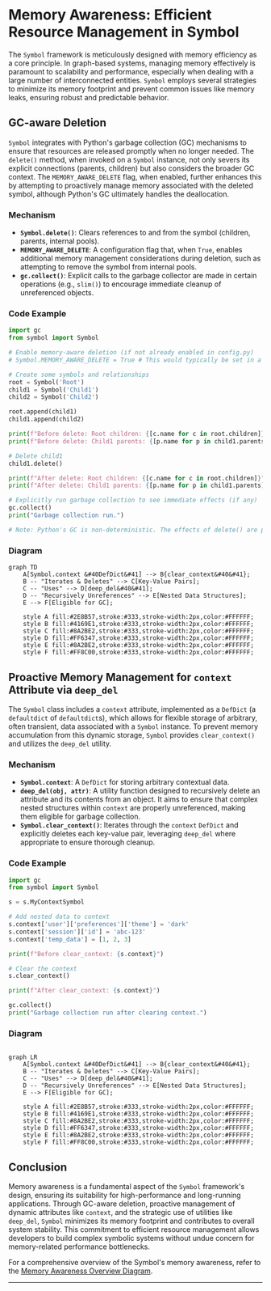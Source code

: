 # Memory Awareness: Efficient Resource Management in Symbol

The `Symbol` framework is meticulously designed with memory efficiency as a core principle. In graph-based systems, managing memory effectively is paramount to scalability and performance, especially when dealing with a large number of interconnected entities. `Symbol` employs several strategies to minimize its memory footprint and prevent common issues like memory leaks, ensuring robust and predictable behavior.

## GC-aware Deletion

`Symbol` integrates with Python's garbage collection (GC) mechanisms to ensure that resources are released promptly when no longer needed. The `delete()` method, when invoked on a `Symbol` instance, not only severs its explicit connections (parents, children) but also considers the broader GC context. The `MEMORY_AWARE_DELETE` flag, when enabled, further enhances this by attempting to proactively manage memory associated with the deleted symbol, although Python's GC ultimately handles the deallocation.

### Mechanism
- **`Symbol.delete()`**: Clears references to and from the symbol (children, parents, internal pools).
- **`MEMORY_AWARE_DELETE`**: A configuration flag that, when `True`, enables additional memory management considerations during deletion, such as attempting to remove the symbol from internal pools.
- **`gc.collect()`**: Explicit calls to the garbage collector are made in certain operations (e.g., `slim()`) to encourage immediate cleanup of unreferenced objects.

### Code Example
```python
import gc
from symbol import Symbol

# Enable memory-aware deletion (if not already enabled in config.py)
# Symbol.MEMORY_AWARE_DELETE = True # This would typically be set in a config file

# Create some symbols and relationships
root = Symbol('Root')
child1 = Symbol('Child1')
child2 = Symbol('Child2')

root.append(child1)
child1.append(child2)

print(f"Before delete: Root children: {[c.name for c in root.children]}")
print(f"Before delete: Child1 parents: {[p.name for p in child1.parents]}")

# Delete child1
child1.delete()

print(f"After delete: Root children: {[c.name for c in root.children]}")
print(f"After delete: Child1 parents: {[p.name for p in child1.parents]}")

# Explicitly run garbage collection to see immediate effects (if any)
gc.collect()
print("Garbage collection run.")

# Note: Python's GC is non-deterministic. The effects of delete() are primarily about breaking references.
```

### Diagram
```mermaid
graph TD
    A[Symbol.context &#40DefDict&#41] --> B{clear_context&#40&#41};
    B -- "Iterates & Deletes" --> C[Key-Value Pairs];
    C -- "Uses" --> D[deep_del&#40&#41];
    D -- "Recursively Unreferences" --> E[Nested Data Structures];
    E --> F[Eligible for GC];

    style A fill:#2E8B57,stroke:#333,stroke-width:2px,color:#FFFFFF;
    style B fill:#4169E1,stroke:#333,stroke-width:2px,color:#FFFFFF;
    style C fill:#8A2BE2,stroke:#333,stroke-width:2px,color:#FFFFFF;
    style D fill:#FF6347,stroke:#333,stroke-width:2px,color:#FFFFFF;
    style E fill:#8A2BE2,stroke:#333,stroke-width:2px,color:#FFFFFF;
    style F fill:#FF8C00,stroke:#333,stroke-width:2px,color:#FFFFFF;
```
## Proactive Memory Management for `context` Attribute via `deep_del`

The `Symbol` class includes a `context` attribute, implemented as a `DefDict` (a `defaultdict` of `defaultdict`s), which allows for flexible storage of arbitrary, often transient, data associated with a `Symbol` instance. To prevent memory accumulation from this dynamic storage, `Symbol` provides `clear_context()` and utilizes the `deep_del` utility.

### Mechanism
- **`Symbol.context`**: A `DefDict` for storing arbitrary contextual data.
- **`deep_del(obj, attr)`**: A utility function designed to recursively delete an attribute and its contents from an object. It aims to ensure that complex nested structures within `context` are properly unreferenced, making them eligible for garbage collection.
- **`Symbol.clear_context()`**: Iterates through the `context` `DefDict` and explicitly deletes each key-value pair, leveraging `deep_del` where appropriate to ensure thorough cleanup.

### Code Example
```python
import gc
from symbol import Symbol

s = s.MyContextSymbol

# Add nested data to context
s.context['user']['preferences']['theme'] = 'dark'
s.context['session']['id'] = 'abc-123'
s.context['temp_data'] = [1, 2, 3]

print(f"Before clear_context: {s.context}")

# Clear the context
s.clear_context()

print(f"After clear_context: {s.context}")

gc.collect()
print("Garbage collection run after clearing context.")
```

### Diagram
```mermaid

graph LR
    A[Symbol.context &#40DefDict&#41] --> B{clear_context&#40&#41};
    B -- "Iterates & Deletes" --> C[Key-Value Pairs];
    C -- "Uses" --> D[deep_del&#40&#41];
    D -- "Recursively Unreferences" --> E[Nested Data Structures];
    E --> F[Eligible for GC];

    style A fill:#2E8B57,stroke:#333,stroke-width:2px,color:#FFFFFF;
    style B fill:#4169E1,stroke:#333,stroke-width:2px,color:#FFFFFF;
    style C fill:#8A2BE2,stroke:#333,stroke-width:2px,color:#FFFFFF;
    style D fill:#FF6347,stroke:#333,stroke-width:2px,color:#FFFFFF;
    style E fill:#8A2BE2,stroke:#333,stroke-width:2px,color:#FFFFFF;
    style F fill:#FF8C00,stroke:#333,stroke-width:2px,color:#FFFFFF;
```
## Conclusion

Memory awareness is a fundamental aspect of the `Symbol` framework's design, ensuring its suitability for high-performance and long-running applications. Through GC-aware deletion, proactive management of dynamic attributes like `context`, and the strategic use of utilities like `deep_del`, `Symbol` minimizes its memory footprint and contributes to overall system stability. This commitment to efficient resource management allows developers to build complex symbolic systems without undue concern for memory-related performance bottlenecks.

For a comprehensive overview of the Symbol's memory awareness, refer to the [Memory Awareness Overview Diagram](memory_awareness_overview.mmd).

---

